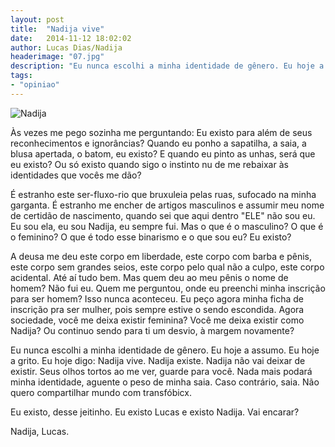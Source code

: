 ```yaml
---
layout: post
title:  "Nadija vive"
date:   2014-11-12 18:02:02
author: Lucas Dias/Nadija
headerimage: "07.jpg"
description: "Eu nunca escolhi a minha identidade de gênero. Eu hoje a assumo. Eu hoje a grito. Eu hoje digo: Nadija vive."
tags:
- "opiniao"
---
```


<img src="{{ site.url }}{{ site.baseurl }}/img/posts-images/nadija.jpg" alt="Nadija">

Às vezes me pego sozinha me perguntando: Eu existo para além de seus reconhecimentos e ignorâncias? Quando eu ponho a sapatilha, a saia, a blusa apertada, o batom, eu existo? E quando eu pinto as unhas, será que eu existo? Ou só existo quando sigo o instinto nu de me rebaixar às identidades que vocês me dão?

É estranho este ser-fluxo-rio que bruxuleia pelas ruas, sufocado na minha garganta. É estranho me encher de artigos masculinos e assumir meu nome de certidão de nascimento, quando sei que aqui dentro "ELE" não sou eu. Eu sou ela, eu sou Nadija, eu sempre fui. Mas o que é o masculino? O que é o feminino? O que é todo esse binarismo e o que sou eu? Eu existo?

A deusa me deu este corpo em liberdade, este corpo com barba e pênis, este corpo sem grandes seios, este corpo pelo qual não a culpo, este corpo acidental. Até aí tudo bem. Mas quem deu ao meu pênis o nome de homem? Não fui eu. Quem me perguntou, onde eu preenchi minha inscrição para ser homem? Isso nunca aconteceu. Eu peço agora minha ficha de inscrição pra ser mulher, pois sempre estive o sendo escondida. Agora sociedade, você me deixa existir feminina? Você me deixa existir como Nadija? Ou continuo sendo para ti um desvio, à margem novamente?

Eu nunca escolhi a minha identidade de gênero. Eu hoje a assumo. Eu hoje a grito. Eu hoje digo: Nadija vive. Nadija existe. Nadija não vai deixar de existir. Seus olhos tortos ao me ver, guarde para você. Nada mais podará minha identidade, aguente o peso de minha saia. Caso contrário, saia. Não quero compartilhar mundo com transfóbicx.

Eu existo, desse jeitinho. Eu existo Lucas e existo Nadija. Vai encarar?

Nadija, Lucas.